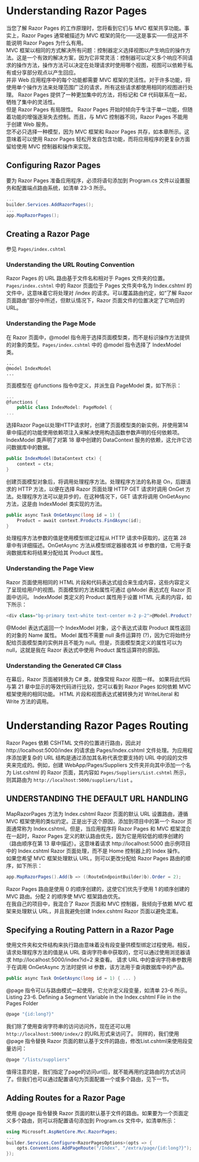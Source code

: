 # Understanding Razor Pages
当您了解 Razor Pages 的工作原理时，您将看到它们与 MVC 框架共享功能。事实上，Razor Pages 通常被描述为 MVC 框架的简化——这是事实——但这并不能说明 Razor Pages 为什么有用。   
MVC 框架以相同的方式解决所有问题：控制器定义选择视图以产生响应的操作方法。这是一个有效的解决方案，因为它非常灵活：控制器可以定义多个响应不同请求的操作方法，操作方法可以决定在处理请求时使用哪个视图，视图可以依赖于私有或分享部分观点以产生回应。  
并非 Web 应用程序中的每个功能都需要 MVC 框架的灵活性。对于许多功能，将使用单个操作方法来处理范围广泛的请求，所有这些请求都使用相同的视图进行处理。 Razor Pages 提供了一种更加集中的方法，将标记和 C# 代码联系在一起，牺牲了集中的灵活性。  
但是 Razor Pages 有局限性。 Razor Pages 开始时倾向于专注于单一功能，但随着功能的增强逐渐失去控制。而且，与 MVC 控制器不同，Razor Pages 不能用于创建 Web 服务。  
您不必只选择一种模型，因为 MVC 框架和 Razor Pages 共存，如本章所示。这意味着可以使用 Razor Pages 轻松开发自包含功能，而将应用程序的更复杂方面留给使用 MVC 控制器和操作来实现。

## Configuring Razor Pages
要为 Razor Pages 准备应用程序，必须将语句添加到 Program.cs 文件以设置服务和配置端点路由系统，如清单 23-3 所示。
```cs
...
builder.Services.AddRazorPages();
...
app.MapRazorPages();
```
## Creating a Razor Page
参见 `Pages/index.cshtml`

### Understanding the URL Routing Convention
Razor Pages 的 URL 路由基于文件名和相对于 Pages 文件夹的位置。`Pages/index.cshtml` 中的 Razor 页面位于 Pages 文件夹中名为 Index.cshtml 的文件中，这意味着它将处理对 /index 的请求。可以覆盖路由约定，如“了解 Razor 页面路由”部分中所述，但默认情况下，Razor 页面文件的位置决定了它响应的 URL。

### Understanding the Page Mode
在 Razor 页面中，@model 指令用于选择页面模型类，而不是标识操作方法提供的对象的类型。`Pages/index.cshtml` 中的 @model 指令选择了 IndexModel 类。
```cshtml
...
@model IndexModel
...
```
页面模型在 @functions 指令中定义，并派生自 PageModel 类，如下所示：
```cs
...
@functions {
    public class IndexModel: PageModel {
...
```
选择Razor Page以处理HTTP请求时，创建了页面模型类的新实例，并使用第14章中描述的功能使用依赖项注入来解决使用构造函数参数声明的任何依赖项。
IndexModel 类声明了对第 18 章中创建的 DataContext 服务的依赖，这允许它访问数据库中的数据。
```cs
public IndexModel(DataContext ctx) {
    context = ctx;
}
```
创建页面模型对象后，将调用处理程序方法。处理程序方法的名称是 On，后跟请求的 HTTP 方法，以便在选择 Razor 页面处理 HTTP GET 请求时调用 OnGet 方法。处理程序方法可以是异步的，在这种情况下，GET 请求将调用 OnGetAsync 方法，这是由 IndexModel 类实现的方法。
```cs
public async Task OnGetAsync(long id = 1) {
    Product = await context.Products.FindAsync(id);
}
```
处理程序方法参数的值是使用模型绑定过程从 HTTP 请求中获取的，这在第 28 章中有详细描述。OnGetAsync 方法从模型绑定器接收其 id 参数的值，它用于查询数据库和将结果分配给其 Product 属性。

### Understanding the Page View
Razor 页面使用相同的 HTML 片段和代码表达式组合来生成内容，这些内容定义了呈现给用户的视图。页面模型的方法和属性可通过 @Model 表达式在 Razor 页面中访问。 IndexModel 类定义的 Product 属性用于设置 HTML 元素的内容，如下所示：
```cs
<div class="bg-primary text-white text-center m-2 p-2">@Model.Product?.Name</div>
```
@Model 表达式返回一个 IndexModel 对象，这个表达式读取 Product 属性返回的对象的 Name 属性。 Model 属性不需要 null 条件运算符 (?)，因为它将始终分配给页面模型类的实例并且不能为 null。但是，页面模型类定义的属性可以为 null，这就是我在 Razor 表达式中使用 Product 属性运算符的原因。

### Understanding the Generated C# Class
在幕后，Razor 页面被转换为 C# 类，就像常规 Razor 视图一样。
如果将此代码与第 21 章中显示的等效代码进行比较，您可以看到 Razor Pages 如何依赖 MVC 框架使用的相同功能。 HTML 片段和视图表达式被转换为对 WriteLiteral 和 Write 方法的调用。

# Understanding Razor Pages Routing
Razor Pages 依赖 CSHTML 文件的位置进行路由，因此对 http://localhost:5000/index 的请求由 Pages/Index.cshtml 文件处理。为应用程序添加更复杂的 URL 结构是通过添加其名称代表您要支持的 URL 中的段的文件夹来完成的。例如，创建 WebApp/Pages/Suppliers 文件夹并向其中添加一个名为 List.cshtml 的 Razor 页面，其内容如 `Pages/Suppliers/List.cshtml` 所示，则其路由为 `http://localhost:5000/suppliers/list` 。

## UNDERSTANDING THE DEFAULT URL HANDLING
MapRazorPages 方法为 Index.cshtml Razor 页面的默认 URL 设置路由，遵循 MVC 框架使用的类似约定。正是出于这个原因，添加到项目中的第一个 Razor 页面通常称为 Index.cshtml。但是，当应用程序将 Razor Pages 和 MVC 框架混合在一起时，Razor Pages 定义的默认路由优先，因为它是用较低的顺序创建的（路由顺序在第 13 章中描述）。这意味着请求 http://localhost:5000 由示例项目中的 Index.cshtml Razor 页面处理，而不是 Home 控制器上的 Index 操作。  
如果您希望 MVC 框架处理默认 URL，则可以更改分配给 Razor Pages 路由的顺序，如下所示：
```cs
app.MapRazorPages().Add(b => ((RouteEndpointBuilder)b).Order = 2);
```
Razor Pages 路由是使用 0 的顺序创建的，这使它们优先于使用 1 的顺序创建的 MVC 路由。分配 2 的顺序使 MVC 框架路由优先。  
在我自己的项目中，我混合了 Razor 页面和 MVC 控制器，我倾向于依赖 MVC 框架来处理默认 URL，并且我避免创建 Index.cshtml Razor 页面以避免混淆。

## Specifying a Routing Pattern in a Razor Page
使用文件夹和文件结构来执行路由意味着没有段变量供模型绑定过程使用。相反，请求处理程序方法的值是从 URL 查询字符串中获取的，您可以通过使用浏览器请求 http://localhost:5000/index?id=2 来查看。
请求 URL 中的查询字符串参数用于在调用 OnGetAsync 方法时提供 id 参数，该方法用于查询数据库中的产品。 
```cs
public async Task OnGetAsync(long id = 1) { ... }
```
@page 指令可以与路由模式一起使用，它允许定义段变量，如清单 23-6 所示。
Listing 23-6. Defining a Segment Variable in the Index.cshtml File in the Pages Folder
```cs
@page "{id:long?}"
```
我们除了使用查询字符串的访问访问外，现在还可以用 `http://localhost:5000/index/2` 的URL形式来访问了。
同样的，我们使用 @page 指令替换 Razor 页面的默认基于文件的路由，修改List.cshtml来使用段变量访问：
```cs
@page "/lists/suppliers"
```
值得注意的是，我们指定了page的访问url后，就不能再用约定路由的方式访问了。但我们也可以通过配置语句为页面配置一个或多个路由，见下一节。

## Adding Routes for a Razor Page
使用 @page 指令替换 Razor 页面的默认基于文件的路由。如果要为一个页面定义多个路由，则可以将配置语句添加到 Program.cs 文件中，如清单所示：
```cs
using Microsoft.AspNetCore.Mvc.RazorPages;
...
builder.Services.Configure<RazorPagesOptions>(opts => {
    opts.Conventions.AddPageRoute("/Index", "/extra/page/{id:long?}");
});
```
